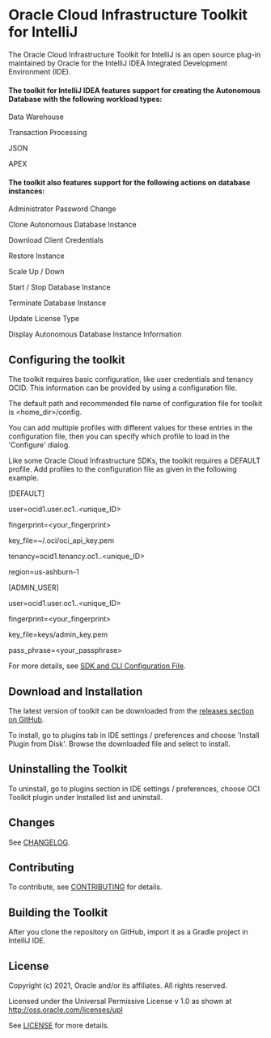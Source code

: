 # Oracle Cloud Infrastructure Toolkit for IntelliJ

The Oracle Cloud Infrastructure Toolkit for IntelliJ is an open source plug-in maintained by Oracle for the IntelliJ IDEA Integrated Development Environment (IDE).

#### The toolkit for IntelliJ IDEA features support for creating the Autonomous Database with the following workload types:

Data Warehouse 

Transaction Processing 

JSON

APEX

#### The toolkit also features support for the following actions on database instances:

Administrator Password Change

Clone Autonomous Database Instance

Download Client Credentials

Restore Instance

Scale Up / Down

Start / Stop Database Instance

Terminate Database Instance

Update License Type

Display Autonomous Database Instance Information

## Configuring the toolkit

The toolkit requires basic configuration, like user credentials and tenancy OCID. This information can be provided by using a configuration file.

The default path and recommended file name of configuration file for toolkit is <home_dir>/config. 

You can add multiple profiles with different values for these entries in the configuration file, then you can specify which profile to load in the 'Configure' dialog.

Like some Oracle Cloud Infrastructure SDKs, the toolkit requires a DEFAULT profile. Add profiles to the configuration file as given in the following example.

[DEFAULT]

user=ocid1.user.oc1..<unique_ID>

fingerprint=<your_fingerprint>

key_file=~/.oci/oci_api_key.pem

tenancy=ocid1.tenancy.oc1..<unique_ID>

region=us-ashburn-1

[ADMIN_USER]

user=ocid1.user.oc1..<unique_ID>

fingerprint=<your_fingerprint>

key_file=keys/admin_key.pem

pass_phrase=<your_passphrase>

For more details, see [SDK and CLI Configuration File](https://docs.oracle.com/en-us/iaas/Content/API/Concepts/sdkconfig.htm).

## Download and Installation

The latest version of toolkit can be downloaded from the [releases section on GitHub](https://github.com/oracle/oci-toolkit-intellij/releases).

To install, go to plugins tab in IDE settings / preferences and choose 'Install Plugin from Disk'. Browse the downloaded file and select to install.

## Uninstalling the Toolkit

To uninstall, go to plugins section in IDE settings / preferences, choose OCI Toolkit plugin under Installed list and uninstall.

## Changes

See [CHANGELOG](./CHANGELOG.md).

## Contributing

To contribute, see [CONTRIBUTING](./CONTRIBUTING.md) for details.

## Building the Toolkit

After you clone the repository on GitHub, import it as a Gradle project in IntelliJ IDE.

## License

Copyright (c) 2021, Oracle and/or its affiliates. All rights reserved.

Licensed under the Universal Permissive License v 1.0 as shown at http://oss.oracle.com/licenses/upl

See [LICENSE](./LICENSE.txt) for more details.
